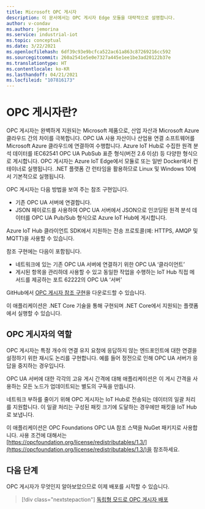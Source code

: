 ```yaml
---
title: Microsoft OPC 게시자
description: 이 문서에서는 OPC 게시자 Edge 모듈을 대략적으로 설명합니다.
author: v-condav
ms.author: jemorina
ms.service: industrial-iot
ms.topic: conceptual
ms.date: 3/22/2021
ms.openlocfilehash: 6df39c93e9bcfca522ac61a863c87269216cc592
ms.sourcegitcommit: 260a2541e5e0e7327a445e1ee1be3ad20122b37e
ms.translationtype: HT
ms.contentlocale: ko-KR
ms.lasthandoff: 04/21/2021
ms.locfileid: "107816173"
---
```

# <a name="what-is-the-opc-publisher"></a>OPC 게시자란?

OPC 게시자는 완벽하게 지원되는 Microsoft 제품으로, 산업 자산과 Microsoft Azure 클라우드 간의 차이를 극복합니다. OPC UA 사용 자산이나 산업용 연결 소프트웨어를 Microsoft Azure 클라우드에 연결하여 수행합니다. Azure IoT Hub로 수집한 원격 분석 데이터를 IEC62541 OPC UA PubSub 표준 형식(버전 2.6 이상) 등 다양한 형식으로 게시합니다. OPC 게시자는 Azure IoT Edge에서 모듈로 또는 일반 Docker에서 컨테이너로 실행됩니다. .NET 플랫폼 간 런타임을 활용하므로 Linux 및 Windows 10에서 기본적으로 실행됩니다.

OPC 게시자는 다음 방법을 보여 주는 참조 구현입니다.

- 기존 OPC UA 서버에 연결합니다.
- JSON 페이로드를 사용하여 OPC UA 서버에서 JSON으로 인코딩된 원격 분석 데이터를 OPC UA Pub/Sub 형식으로 Azure IoT Hub에 게시합니다.

Azure IoT Hub 클라이언트 SDK에서 지원하는 전송 프로토콜(예: HTTPS, AMQP 및 MQTT)을 사용할 수 있습니다.

참조 구현에는 다음이 포함됩니다.

- 네트워크에 있는 기존 OPC UA 서버에 연결하기 위한 OPC UA ‘클라이언트’
- 게시된 항목을 관리하데 사용할 수 있고 동일한 작업을 수행하는 IoT Hub 직접 메서드를 제공하는 포트 62222의 OPC UA ‘서버’

GitHub에서 [OPC 게시자 참조 구현](https://github.com/Azure/iot-edge-opc-publisher)을 다운로드할 수 있습니다.

이 애플리케이션은 .NET Core 기술을 통해 구현되며 .NET Core에서 지원되는 플랫폼에서 실행할 수 있습니다.

## <a name="what-does-the-opc-publisher-do"></a>OPC 게시자의 역할

OPC 게시자는 특정 개수의 연결 유지 요청에 응답하지 않는 엔드포인트에 대한 연결을 설정하기 위한 재시도 논리를 구현합니다. 예를 들어 정전으로 인해 OPC UA 서버가 응답을 중지하는 경우입니다.

OPC UA 서버에 대한 각각의 고유 게시 간격에 대해 애플리케이션은 이 게시 간격을 사용하는 모든 노드가 업데이트되는 별도의 구독을 만듭니다.

네트워크 부하를 줄이기 위해 OPC 게시자는 IoT Hub로 전송되는 데이터의 일괄 처리를 지원합니다. 이 일괄 처리는 구성된 패킷 크기에 도달하는 경우에만 패킷을 IoT Hub로 보냅니다.

이 애플리케이션은 OPC Foundations OPC UA 참조 스택을 NuGet 패키지로 사용합니다. 사용 조건에 대해서는 [https://opcfoundation.org/license/redistributables/1.3/](https://opcfoundation.org/license/redistributables/1.3/)을 참조하세요.

## <a name="next-steps"></a>다음 단계
OPC 게시자가 무엇인지 알아보았으므로 이제 배포를 시작할 수 있습니다.

> [!div class="nextstepaction"]
> [독립형 모드로 OPC 게시자 배포](tutorial-publisher-deploy-opc-publisher-standalone.md)
